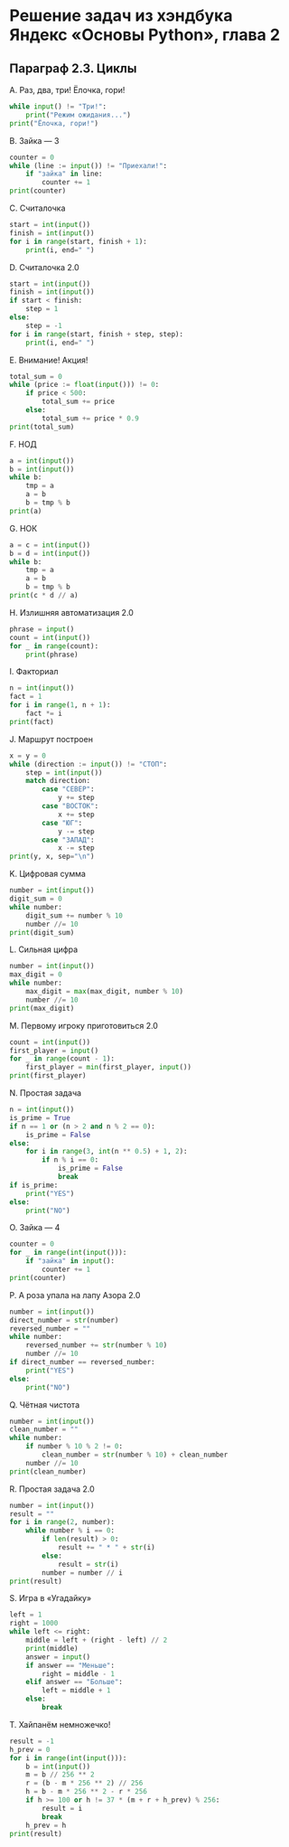 # Решение задач из хэндбука Яндекс «Основы Python», глава 2

## Параграф 2.3. Циклы

A. Раз, два, три! Ёлочка, гори!
```python
while input() != "Три!":
    print("Режим ожидания...")
print("Ёлочка, гори!")
```

B. Зайка — 3
```python
counter = 0
while (line := input()) != "Приехали!":
    if "зайка" in line:
        counter += 1
print(counter)
```

C. Считалочка
```python
start = int(input())
finish = int(input())
for i in range(start, finish + 1):
    print(i, end=" ")
```

D. Считалочка 2.0
```python
start = int(input())
finish = int(input())
if start < finish:
    step = 1
else:
    step = -1
for i in range(start, finish + step, step):
    print(i, end=" ")
```

E. Внимание! Акция!
```python
total_sum = 0
while (price := float(input())) != 0:
    if price < 500:
        total_sum += price
    else:
        total_sum += price * 0.9
print(total_sum)
```

F. НОД
```python
a = int(input())
b = int(input())
while b:
    tmp = a
    a = b
    b = tmp % b
print(a)
```

G. НОК
```python
a = c = int(input())
b = d = int(input())
while b:
    tmp = a
    a = b
    b = tmp % b
print(c * d // a)
```

H. Излишняя автоматизация 2.0
```python
phrase = input()
count = int(input())
for _ in range(count):
    print(phrase)
```

I. Факториал
```python
n = int(input())
fact = 1
for i in range(1, n + 1):
    fact *= i
print(fact)
```

J. Маршрут построен
```python
x = y = 0
while (direction := input()) != "СТОП":
    step = int(input())
    match direction:
        case "СЕВЕР":
            y += step
        case "ВОСТОК":
            x += step
        case "ЮГ":
            y -= step
        case "ЗАПАД":
            x -= step
print(y, x, sep="\n")
```

K. Цифровая сумма
```python
number = int(input())
digit_sum = 0
while number:
    digit_sum += number % 10
    number //= 10
print(digit_sum)
```

L. Сильная цифра
```python
number = int(input())
max_digit = 0
while number:
    max_digit = max(max_digit, number % 10)
    number //= 10
print(max_digit)
```

M. Первому игроку приготовиться 2.0
```python
count = int(input())
first_player = input()
for _ in range(count - 1):
    first_player = min(first_player, input())
print(first_player)
```

N. Простая задача
```python
n = int(input())
is_prime = True
if n == 1 or (n > 2 and n % 2 == 0):
    is_prime = False
else:
    for i in range(3, int(n ** 0.5) + 1, 2):
        if n % i == 0:
            is_prime = False
            break
if is_prime:
    print("YES")
else:
    print("NO")
```

O. Зайка — 4
```python
counter = 0
for _ in range(int(input())):
    if "зайка" in input():
        counter += 1
print(counter)
```

P. А роза упала на лапу Азора 2.0
```python
number = int(input())
direct_number = str(number)
reversed_number = ""
while number:
    reversed_number += str(number % 10)
    number //= 10
if direct_number == reversed_number:
    print("YES")
else:
    print("NO")
```

Q. Чётная чистота
```python
number = int(input())
clean_number = ""
while number:
    if number % 10 % 2 != 0:
        clean_number = str(number % 10) + clean_number
    number //= 10
print(clean_number)
```

R. Простая задача 2.0
```python
number = int(input())
result = ""
for i in range(2, number):
    while number % i == 0:
        if len(result) > 0:
            result += " * " + str(i)
        else:
            result = str(i)
        number = number // i
print(result)
```

S. Игра в «Угадайку»
```python
left = 1
right = 1000
while left <= right:
    middle = left + (right - left) // 2
    print(middle)
    answer = input()
    if answer == "Меньше":
        right = middle - 1
    elif answer == "Больше":
        left = middle + 1
    else:
        break
```

T. Хайпанём немножечко!
```python
result = -1
h_prev = 0
for i in range(int(input())):
    b = int(input())
    m = b // 256 ** 2
    r = (b - m * 256 ** 2) // 256
    h = b - m * 256 ** 2 - r * 256
    if h >= 100 or h != 37 * (m + r + h_prev) % 256:
        result = i
        break
    h_prev = h
print(result)
```